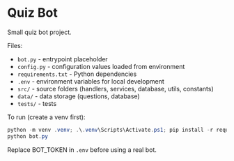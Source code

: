 # Quiz Bot

Small quiz bot project.

Files:
- `bot.py` - entrypoint placeholder
- `config.py` - configuration values loaded from environment
- `requirements.txt` - Python dependencies
- `.env` - environment variables for local development
- `src/` - source folders (handlers, services, database, utils, constants)
- `data/` - data storage (questions, database)
- `tests/` - tests

To run (create a venv first):

```powershell
python -m venv .venv; .\.venv\Scripts\Activate.ps1; pip install -r requirements.txt
python bot.py
```

Replace BOT_TOKEN in `.env` before using a real bot.